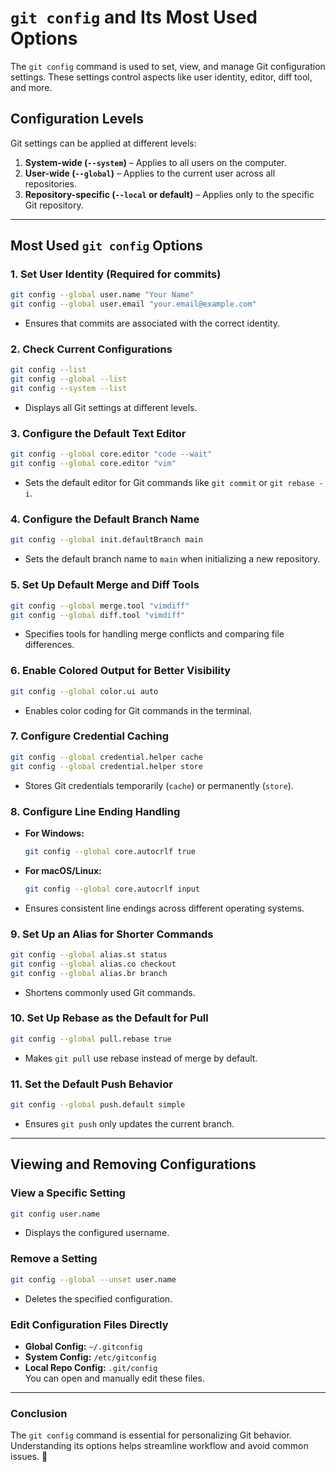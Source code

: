 # `git config` and Its Most Used Options  

The `git config` command is used to set, view, and manage Git configuration settings. These settings control aspects like user identity, editor, diff tool, and more.  

## **Configuration Levels**  

Git settings can be applied at different levels:  

1. **System-wide (`--system`)** – Applies to all users on the computer.  
2. **User-wide (`--global`)** – Applies to the current user across all repositories.  
3. **Repository-specific (`--local` or default)** – Applies only to the specific Git repository.  

---

## **Most Used `git config` Options**  

### **1. Set User Identity** (Required for commits)  

```sh
git config --global user.name "Your Name"
git config --global user.email "your.email@example.com"
```

- Ensures that commits are associated with the correct identity.

### **2. Check Current Configurations**  

```sh
git config --list
git config --global --list
git config --system --list
```

- Displays all Git settings at different levels.

### **3. Configure the Default Text Editor**  

```sh
git config --global core.editor "code --wait"
git config --global core.editor "vim"
```

- Sets the default editor for Git commands like `git commit` or `git rebase -i`.

### **4. Configure the Default Branch Name**  

```sh
git config --global init.defaultBranch main
```

- Sets the default branch name to `main` when initializing a new repository.

### **5. Set Up Default Merge and Diff Tools**  

```sh
git config --global merge.tool "vimdiff"
git config --global diff.tool "vimdiff"
```

- Specifies tools for handling merge conflicts and comparing file differences.

### **6. Enable Colored Output for Better Visibility**  

```sh
git config --global color.ui auto
```

- Enables color coding for Git commands in the terminal.

### **7. Configure Credential Caching**  

```sh
git config --global credential.helper cache
git config --global credential.helper store
```

- Stores Git credentials temporarily (`cache`) or permanently (`store`).

### **8. Configure Line Ending Handling**  

- **For Windows:**  

  ```sh
  git config --global core.autocrlf true
  ```

- **For macOS/Linux:**  

  ```sh
  git config --global core.autocrlf input
  ```

- Ensures consistent line endings across different operating systems.

### **9. Set Up an Alias for Shorter Commands**  

```sh
git config --global alias.st status
git config --global alias.co checkout
git config --global alias.br branch
```

- Shortens commonly used Git commands.

### **10. Set Up Rebase as the Default for Pull**  

```sh
git config --global pull.rebase true
```

- Makes `git pull` use rebase instead of merge by default.

### **11. Set the Default Push Behavior**  

```sh
git config --global push.default simple
```

- Ensures `git push` only updates the current branch.

---

## **Viewing and Removing Configurations**  

### **View a Specific Setting**

```sh
git config user.name
```

- Displays the configured username.

### **Remove a Setting**  

```sh
git config --global --unset user.name
```

- Deletes the specified configuration.

### **Edit Configuration Files Directly**  

- **Global Config:** `~/.gitconfig`  
- **System Config:** `/etc/gitconfig`  
- **Local Repo Config:** `.git/config`  
You can open and manually edit these files.

---

### **Conclusion**  

The `git config` command is essential for personalizing Git behavior. Understanding its options helps streamline workflow and avoid common issues. 🚀
